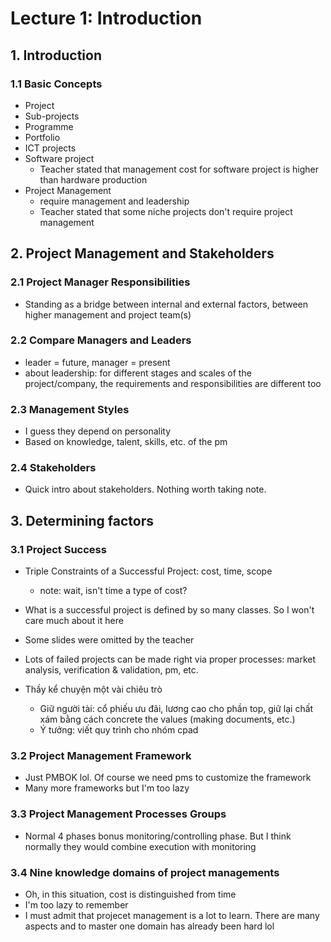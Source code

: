 # Lecture 1: Introduction

## 1. Introduction

### 1.1 Basic Concepts

- Project
- Sub-projects
- Programme
- Portfolio
- ICT projects
- Software project
  - Teacher stated that management cost for software project is higher than hardware production
- Project Management
  - require management and leadership
  - Teacher stated that some niche projects don't require project management

## 2. Project Management and Stakeholders

### 2.1 Project Manager Responsibilities

- Standing as a bridge between internal and external factors, between higher management and project team(s)

### 2.2 Compare Managers and Leaders

- leader = future, manager = present
- about leadership: for different stages and scales of the project/company, the requirements and responsibilities are different too

### 2.3 Management Styles

- I guess they depend on personality
- Based on knowledge, talent, skills, etc. of the pm

### 2.4 Stakeholders

- Quick intro about stakeholders. Nothing worth taking note.

## 3. Determining factors

### 3.1 Project Success

- Triple Constraints of a Successful Project: cost, time, scope
  - note: wait, isn't time a type of cost?
- What is a successful project is defined by so many classes. So I won't care much about it here
- Some slides were omitted by the teacher
- Lots of failed projects can be made right via proper processes: market analysis, verification & validation, pm, etc.

- Thầy kể chuyện một vài chiêu trò
  - Giữ người tài: cổ phiếu ưu đãi, lương cao cho phần top, giữ lại chất xám bằng cách concrete the values (making documents, etc.)
  - Ý tưởng: viết quy trình cho nhóm cpad 

### 3.2 Project Management Framework

- Just PMBOK lol. Of course we need pms to customize the framework
- Many more frameworks but I'm too lazy

### 3.3 Project Management Processes Groups

- Normal 4 phases bonus monitoring/controlling phase. But I think normally they would combine execution with monitoring

### 3.4 Nine knowledge domains of project managements

- Oh, in this situation, cost is distinguished from time
- I'm too lazy to remember
- I must admit that projecet management is a lot to learn. There are many aspects and to master one domain has already been hard lol





